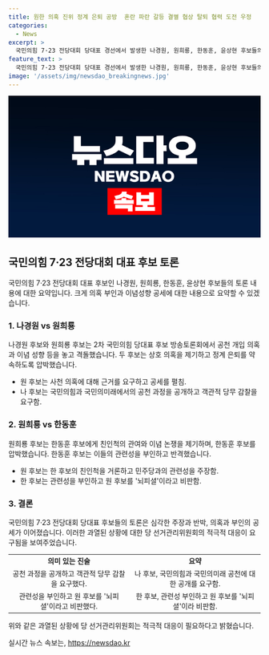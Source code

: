 ```yaml
---
title: 원한 의혹 진위 정계 은퇴 공방  혼란 파란 갈등 결별 협상 탈퇴 협력 도전 우정
categories:
  - News
excerpt: >
  국민의힘 7·23 전당대회 당대표 경선에서 발생한 나경원, 원희룡, 한동훈, 윤상현 후보들의 격돌이 화제다. 각종 의혹과 이념 성향 논란으로 네거티브 선거전이 점점 더 치열해지고 있다. 후보들은 공천 개입 의혹과 정계 은퇴 등을 놓고 치열한 공세를 펼치고 있으며, 이를 통해 극한 갈등과 우려가 커지고 있다. 사건은 국민의힘의 내부 뿐 아니라 국정에도 큰 파장을 일으키고 있다.
feature_text: >
  국민의힘 7·23 전당대회 당대표 경선에서 발생한 나경원, 원희룡, 한동훈, 윤상현 후보들의 격돌이 화제다. 각종 의혹과 이념 성향 논란으로 네거티브 선거전이 점점 더 치열해지고 있다. 후보들은 공천 개입 의혹과 정계 은퇴 등을 놓고 치열한 공세를 펼치고 있으며, 이를 통해 극한 갈등과 우려가 커지고 있다. 사건은 국민의힘의 내부 뿐 아니라 국정에도 큰 파장을 일으키고 있다.
image: '/assets/img/newsdao_breakingnews.jpg'
---
```


<p><img src="/assets/img/newsdao_breakingnews.jpg" alt="bookingtag 속보" /></p>

<h2 data-ke-size="size26">국민의힘 7·23 전당대회 대표 후보 토론</h2>

<p data-ke-size="size16">국민의힘 7·23 전당대회 대표 후보인 나경원, 원희룡, 한동훈, 윤상현 후보들의 토론 내용에 대한 요약입니다. 크게 의혹 부인과 이념성향 공세에 대한 내용으로 요약할 수 있겠습니다.</p>

<h3>1. 나경원 vs 원희룡</h3>

<p data-ke-size="size16">나경원 후보와 원희룡 후보는 2차 국민의힘 당대표 후보 방송토론회에서 공천 개입 의혹과 이념 성향 등을 놓고 격돌했습니다. 두 후보는 상호 의혹을 제기하고 정계 은퇴를 약속하도록 압박했습니다.</p>

<ul>
  <li>원 후보는 사천 의혹에 대해 근거를 요구하고 공세를 펼침.</li>
  <li>나 후보는 국민의힘과 국민의미래에서의 공천 과정을 공개하고 객관적 당무 감찰을 요구함.</li>
</ul>

<h3>2. 원희룡 vs 한동훈</h3>

<p data-ke-size="size16">원희룡 후보는 한동훈 후보에게 친인척의 관여와 이념 논쟁을 제기하며, 한동훈 후보를 압박했습니다. 한동훈 후보는 이들의 관련성을 부인하고 반격했습니다. </p>

<ul>
  <li>원 후보는 한 후보의 친인척을 거론하고 민주당과의 관련성을 주장함.</li>
  <li>한 후보는 관련성을 부인하고 원 후보를 '뇌피셜'이라고 비판함.</li>
</ul>

<h3>3. 결론</h3>

<p data-ke-size="size16">국민의힘 7·23 전당대회 당대표 후보들의 토론은 심각한 주장과 반박, 의혹과 부인의 공세가 이어졌습니다. 이러한 과열된 상황에 대한 당 선거관리위원회의 적극적 대응이 요구됨을 보여주었습니다.</p>

<table>
    <tr>
        <td style="text-align: center; height: 17px;"><b>의미 있는 진술</b></td>
        <td style="text-align: center; height: 17px;"><b>요약</b></td>
    </tr>
    <tr>
        <td style="text-align: center; height: 17px;">공천 과정을 공개하고 객관적 당무 감찰을 요구했다.</td>
        <td style="text-align: center; height: 17px;">나 후보, 국민의힘과 국민의미래 공천에 대한 공개를 요구함.</td>
    </tr>
    <tr>
        <td style="text-align: center; height: 17px;">관련성을 부인하고 원 후보를 '뇌피셜'이라고 비판했다.</td>
        <td style="text-align: center; height: 17px;">한 후보, 관련성 부인하고 원 후보를 '뇌피셜'이라 비판함.</td>
    </tr>
</table>

<p data-ke-size="size16">위와 같은 과열된 상황에 당 선거관리위원회는 적극적 대응이 필요하다고 밝혔습니다.</p>
실시간 뉴스 속보는, <a href="https://newsdao.kr" rel="dofollow">https://newsdao.kr</a>


